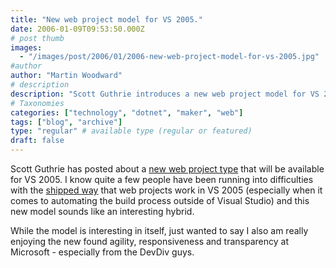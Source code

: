 ```yaml
---
title: "New web project model for VS 2005."
date: 2006-01-09T09:53:50.000Z
# post thumb
images:
  - "/images/post/2006/01/2006-new-web-project-model-for-vs-2005.jpg"
#author
author: "Martin Woodward"
# description
description: "Scott Guthrie introduces a new web project model for VS 2005, enhancing build automation and showcasing Microsoft's improved responsiveness."
# Taxonomies
categories: ["technology", "dotnet", "maker", "web"]
tags: ["blog", "archive"]
type: "regular" # available type (regular or featured)
draft: false
---
```

Scott Guthrie has posted about a [new web project type](http://weblogs.asp.net/scottgu/archive/2005/12/07/432630.aspx) that will be available for VS 2005.  I know quite a few people have been running into difficulties with the [shipped way](http://weblogs.asp.net/scottgu/archive/2005/08/21/423201.aspx) that web projects work in VS 2005 (especially when it comes to automating the build process outside of Visual Studio) and this new model sounds like an interesting hybrid.

While the model is interesting in itself, just wanted to say I also am really enjoying the new found agility, responsiveness and transparency at Microsoft - especially from the DevDiv guys.